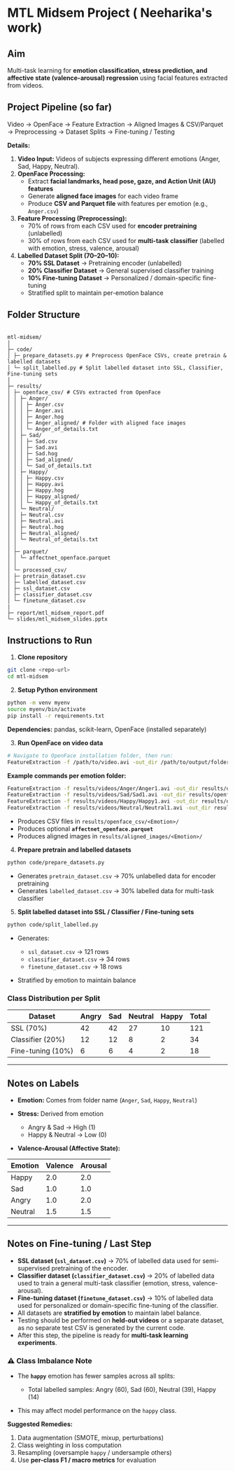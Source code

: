# MTL Midsem Project ( Neeharika's work)

## Aim
Multi-task learning for **emotion classification, stress prediction, and affective state (valence-arousal) regression** using facial features extracted from videos.

## Project Pipeline (so far)
Video → OpenFace → Feature Extraction → Aligned Images & CSV/Parquet → Preprocessing → Dataset Splits → Fine-tuning / Testing

**Details:**
1. **Video Input:** Videos of subjects expressing different emotions (Anger, Sad, Happy, Neutral).  
2. **OpenFace Processing:**  
   - Extract **facial landmarks, head pose, gaze, and Action Unit (AU) features**  
   - Generate **aligned face images** for each video frame  
   - Produce **CSV and Parquet file** with features per emotion (e.g., `Anger.csv`)  
3. **Feature Processing (Preprocessing):**  
   - 70% of rows from each CSV used for **encoder pretraining** (unlabelled)  
   - 30% of rows from each CSV used for **multi-task classifier** (labelled with emotion, stress, valence, arousal)  
4. **Labelled Dataset Split (70–20–10):**  
   - **70% SSL Dataset** → Pretraining encoder (unlabelled)  
   - **20% Classifier Dataset** → General supervised classifier training  
   - **10% Fine-tuning Dataset** → Personalized / domain-specific fine-tuning  
   - Stratified split to maintain per-emotion balance  

## Folder Structure
```

mtl-midsem/
│
├─ code/
│ ├─ prepare_datasets.py # Preprocess OpenFace CSVs, create pretrain & labelled datasets
│ └─ split_labelled.py # Split labelled dataset into SSL, Classifier, Fine-tuning sets
│
├─ results/
│ ├─ openface_csv/ # CSVs extracted from OpenFace
│ │ ├─ Anger/
│ │ │ ├─ Anger.csv
│ │ │ ├─ Anger.avi
│ │ │ ├─ Anger.hog
│ │ │ ├─ Anger_aligned/ # Folder with aligned face images
│ │ │ └─ Anger_of_details.txt
│ │ ├─ Sad/
│ │ │ ├─ Sad.csv
│ │ │ ├─ Sad.avi
│ │ │ ├─ Sad.hog
│ │ │ ├─ Sad_aligned/
│ │ │ └─ Sad_of_details.txt
│ │ ├─ Happy/
│ │ │ ├─ Happy.csv
│ │ │ ├─ Happy.avi
│ │ │ ├─ Happy.hog
│ │ │ ├─ Happy_aligned/
│ │ │ └─ Happy_of_details.txt
│ │ └─ Neutral/
│ │ ├─ Neutral.csv
│ │ ├─ Neutral.avi
│ │ ├─ Neutral.hog
│ │ ├─ Neutral_aligned/
│ │ └─ Neutral_of_details.txt
│ │
│ ├─ parquet/
│ │ └─ affectnet_openface.parquet
│ │
│ └─ processed_csv/
│ ├─ pretrain_dataset.csv
│ ├─ labelled_dataset.csv
│ ├─ ssl_dataset.csv
│ ├─ classifier_dataset.csv
│ └─ finetune_dataset.csv
|
├─ report/mtl_midsem_report.pdf
└─ slides/mtl_midsem_slides.pptx

````

## Instructions to Run

1. **Clone repository**
```bash
git clone <repo-url>
cd mtl-midsem
````

2. **Setup Python environment**

```bash
python -m venv myenv
source myenv/bin/activate
pip install -r requirements.txt
```

**Dependencies:** pandas, scikit-learn, OpenFace (installed separately)

3. **Run OpenFace on video data**

```bash
# Navigate to OpenFace installation folder, then run:
FeatureExtraction -f /path/to/video.avi -out_dir /path/to/output/folder -aligned
```

**Example commands per emotion folder:**

```bash
FeatureExtraction -f results/videos/Anger/Anger1.avi -out_dir results/openface_csv/Anger/ -aligned
FeatureExtraction -f results/videos/Sad/Sad1.avi -out_dir results/openface_csv/Sad/ -aligned
FeatureExtraction -f results/videos/Happy/Happy1.avi -out_dir results/openface_csv/Happy/ -aligned
FeatureExtraction -f results/videos/Neutral/Neutral1.avi -out_dir results/openface_csv/Neutral/ -aligned
```

* Produces CSV files in `results/openface_csv/<Emotion>/`
* Produces optional **`affectnet_openface.parquet`** 
* Produces aligned images in `results/aligned_images/<Emotion>/`

4. **Prepare pretrain and labelled datasets**

```bash
python code/prepare_datasets.py
```

* Generates `pretrain_dataset.csv` → 70% unlabelled data for encoder pretraining
* Generates `labelled_dataset.csv` → 30% labelled data for multi-task classifier

5. **Split labelled dataset into SSL / Classifier / Fine-tuning sets**

```bash
python code/split_labelled.py
```

* Generates:

  * `ssl_dataset.csv` → 121 rows
  * `classifier_dataset.csv` → 34 rows
  * `finetune_dataset.csv` → 18 rows
* Stratified by emotion to maintain balance

### Class Distribution per Split

| Dataset           | Angry | Sad | Neutral | Happy | Total |
| ----------------- | ----- | --- | ------- | ----- | ----- |
| SSL (70%)         | 42    | 42  | 27      | 10    | 121   |
| Classifier (20%)  | 12    | 12  | 8       | 2     | 34    |
| Fine-tuning (10%) | 6     | 6   | 4       | 2     | 18    |

---

## Notes on Labels

* **Emotion:** Comes from folder name (`Anger`, `Sad`, `Happy`, `Neutral`)
* **Stress:** Derived from emotion

  * Angry & Sad → High (1)
  * Happy & Neutral → Low (0)
* **Valence-Arousal (Affective State):**

| Emotion | Valence | Arousal |
| ------- | ------- | ------- |
| Happy   | 2.0     | 2.0     |
| Sad     | 1.0     | 1.0     |
| Angry   | 1.0     | 2.0     |
| Neutral | 1.5     | 1.5     |

---

## Notes on Fine-tuning / Last Step

* **SSL dataset (`ssl_dataset.csv`)** → 70% of labelled data used for semi-supervised pretraining of the encoder.  
* **Classifier dataset (`classifier_dataset.csv`)** → 20% of labelled data used to train a general multi-task classifier (emotion, stress, valence-arousal).  
* **Fine-tuning dataset (`finetune_dataset.csv`)** → 10% of labelled data used for personalized or domain-specific fine-tuning of the classifier.  
* All datasets are **stratified by emotion** to maintain label balance.  
* Testing should be performed on **held-out videos** or a separate dataset, as no separate test CSV is generated by the current code.  
* After this step, the pipeline is ready for **multi-task learning experiments**.


### ⚠️ Class Imbalance Note

* The **`happy`** emotion has fewer samples across all splits:

  * Total labelled samples: Angry (60), Sad (60), Neutral (39), Happy (14)
* This may affect model performance on the `happy` class.

**Suggested Remedies:**

1. Data augmentation (SMOTE, mixup, perturbations)
2. Class weighting in loss computation
3. Resampling (oversample `happy` / undersample others)
4. Use **per-class F1 / macro metrics** for evaluation
